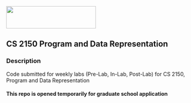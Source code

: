 <img src="https://user-images.githubusercontent.com/71230815/142028273-14bb9304-390b-4411-a06a-045072a96ffe.png" width="240" height="60">

## CS 2150 Program and Data Representation

### Description
Code submitted for weekly labs (Pre-Lab, In-Lab, Post-Lab) for CS 2150, Program and Data Representation

#### This repo is opened temporarily for graduate school application

